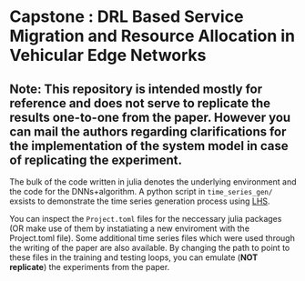 # Capstone : DRL Based Service Migration and Resource Allocation in Vehicular Edge Networks
## Note: This repository is intended mostly for reference and does not serve to replicate the results one-to-one from the paper. However you can mail the authors regarding clarifications for the implementation of the system model in case of replicating the experiment.

The bulk of the code written in julia denotes the underlying environment and the code for the DNNs+algorithm. A python script in `time_series_gen/` exsists to demonstrate the time series generation process using [LHS](https://en.wikipedia.org/wiki/Latin_hypercube_sampling). 

You can inspect the `Project.toml` files for the neccessary julia packages (OR make use of them by instatiating a new enviroment with the Project.toml file).
Some additional time series files which were used through the writing of the paper are also available. By changing the path to point to these files in the training and testing loops, you can emulate (**NOT replicate**) the experiments from the paper.

